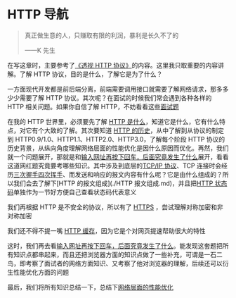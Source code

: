 # HTTP 导航

> 真正做生意的人，只赚取有限的利润，暴利是长久不了的
>
> ——K 先生

在写这章时，主要参考了[《透视 HTTP 协议》](https://time.geekbang.org/column/intro/100029001)的内容。这里我只取重要的内容讲解。了解 HTTP 协议，目的是什么，了解它是为了什么？

一方面现代开发都是前后端分离，前端需要调用接口就需要了解网络请求，那多多少少需要了解 HTTP 协议。其次呢？在面试的时候我们常会遇到各种各样的 HTTP 相关问题。如果你自信了解 HTTP，不妨看看这些[面试题](./面试题/README.md)

在我的 HTTP 世界里，必须要先了解 [HTTP 是什么](./HTTP是什么.md)，知道它是什么，它有什么特点，对它有个大致的了解。其次要知道 [HTTP 的历史](./HTTP历史.md)，从中了解到从协议的制定到 HTTP0.9/1.0、HTTP1.1、HTTP2.0、HTTP3.0，了解每个阶段 HTTP 协议的历史背景，从纵向角度理解网络层面的性能优化是因什么原因而优化。再然，我们就一个问题展开，那就是和[输入网址再按下回车，后面究竟发生了什么](./输入网址再按下回车，后面究竟发生了什么.md)展开，看看这道网红题究竟要考哪些知识。其中涉及到底层的[TCP/IP 协议](./TCP.md)、TCP 连接时会经历[三次握手四次挥手](./三次握手四次挥手.md)、而发送和响应的报文内容有什么呢？它是由什么组成的？所以我们会去了解下[HTTP 的报文组成](./HTTP 报文组成.md)，并且把[HTTP 状态码](./HTTP状态码.md)单独作为一节好方便自己查看状态码代表意义

我们再根据 HTTP 是不安全的协议，所以有了 [HTTPS](./HTTPS.md) ，尝试理解对称加密和非对称加密

我们还不得不提一嘴 [HTTP 缓存](./HTTP缓存.md)，因为它是个对网页提速帮助很大的特性

这时，我们再去看[输入网址再按下回车，后面究竟发生了什么](./输入网址再按下回车，后面究竟发生了什么.md)。能发现这套题把所有知识点都串起来，而且还把浏览器方面的知识点做了一些补充，可谓是一石二鸟，即考察了面试者的网络方面知识、又考察了他对浏览器的理解，后续还可以衍生性能优化方面的问题

最后，我们将所有知识总结一下，总结下[网络层面的性能优化](./性能优化.md)
